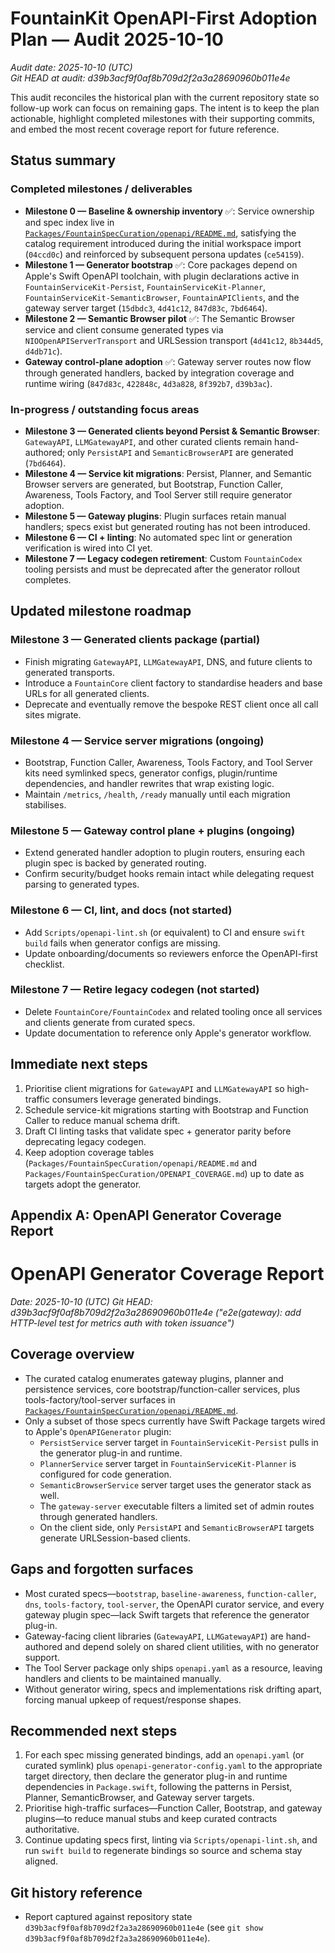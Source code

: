 # FountainKit OpenAPI-First Adoption Plan — Audit 2025-10-10

_Audit date: 2025-10-10 (UTC)_  
_Git HEAD at audit: d39b3acf9f0af8b709d2f2a3a28690960b011e4e_

This audit reconciles the historical plan with the current repository state so follow-up work can focus on remaining gaps. The intent is to keep the plan actionable, highlight completed milestones with their supporting commits, and embed the most recent coverage report for future reference.

## Status summary

### Completed milestones / deliverables
- **Milestone 0 — Baseline & ownership inventory** ✅: Service ownership and spec index live in [`Packages/FountainSpecCuration/openapi/README.md`](Packages/FountainSpecCuration/openapi/README.md), satisfying the catalog requirement introduced during the initial workspace import (`04ccd0c`) and reinforced by subsequent persona updates (`ce54159`).
- **Milestone 1 — Generator bootstrap** ✅: Core packages depend on Apple's Swift OpenAPI toolchain, with plugin declarations active in `FountainServiceKit-Persist`, `FountainServiceKit-Planner`, `FountainServiceKit-SemanticBrowser`, `FountainAPIClients`, and the gateway server target (`15dbdc3`, `4d41c12`, `847d83c`, `7bd6464`).
- **Milestone 2 — Semantic Browser pilot** ✅: The Semantic Browser service and client consume generated types via `NIOOpenAPIServerTransport` and URLSession transport (`4d41c12`, `8b344d5`, `d4db71c`).
- **Gateway control-plane adoption** ✅: Gateway server routes now flow through generated handlers, backed by integration coverage and runtime wiring (`847d83c`, `422848c`, `4d3a828`, `8f392b7`, `d39b3ac`).

### In-progress / outstanding focus areas
- **Milestone 3 — Generated clients beyond Persist & Semantic Browser**: `GatewayAPI`, `LLMGatewayAPI`, and other curated clients remain hand-authored; only `PersistAPI` and `SemanticBrowserAPI` are generated (`7bd6464`).
- **Milestone 4 — Service kit migrations**: Persist, Planner, and Semantic Browser servers are generated, but Bootstrap, Function Caller, Awareness, Tools Factory, and Tool Server still require generator adoption.
- **Milestone 5 — Gateway plugins**: Plugin surfaces retain manual handlers; specs exist but generated routing has not been introduced.
- **Milestone 6 — CI + linting**: No automated spec lint or generation verification is wired into CI yet.
- **Milestone 7 — Legacy codegen retirement**: Custom `FountainCodex` tooling persists and must be deprecated after the generator rollout completes.

## Updated milestone roadmap

### Milestone 3 — Generated clients package (partial)
- Finish migrating `GatewayAPI`, `LLMGatewayAPI`, DNS, and future clients to generated transports.
- Introduce a `FountainCore` client factory to standardise headers and base URLs for all generated clients.
- Deprecate and eventually remove the bespoke REST client once all call sites migrate.

### Milestone 4 — Service server migrations (ongoing)
- Bootstrap, Function Caller, Awareness, Tools Factory, and Tool Server kits need symlinked specs, generator configs, plugin/runtime dependencies, and handler rewrites that wrap existing logic.
- Maintain `/metrics`, `/health`, `/ready` manually until each migration stabilises.

### Milestone 5 — Gateway control plane + plugins (ongoing)
- Extend generated handler adoption to plugin routers, ensuring each plugin spec is backed by generated routing.
- Confirm security/budget hooks remain intact while delegating request parsing to generated types.

### Milestone 6 — CI, lint, and docs (not started)
- Add `Scripts/openapi-lint.sh` (or equivalent) to CI and ensure `swift build` fails when generator configs are missing.
- Update onboarding/documents so reviewers enforce the OpenAPI-first checklist.

### Milestone 7 — Retire legacy codegen (not started)
- Delete `FountainCore/FountainCodex` and related tooling once all services and clients generate from curated specs.
- Update documentation to reference only Apple's generator workflow.

## Immediate next steps
1. Prioritise client migrations for `GatewayAPI` and `LLMGatewayAPI` so high-traffic consumers leverage generated bindings.
2. Schedule service-kit migrations starting with Bootstrap and Function Caller to reduce manual schema drift.
3. Draft CI linting tasks that validate spec + generator parity before deprecating legacy codegen.
4. Keep adoption coverage tables (`Packages/FountainSpecCuration/openapi/README.md` and `Packages/FountainSpecCuration/OPENAPI_COVERAGE.md`) up to date as targets adopt the generator.

## Appendix A: OpenAPI Generator Coverage Report
# OpenAPI Generator Coverage Report

_Date: 2025-10-10 (UTC)_
_Git HEAD: d39b3acf9f0af8b709d2f2a3a28690960b011e4e ("e2e(gateway): add HTTP-level test for metrics auth with token issuance")_

## Coverage overview
- The curated catalog enumerates gateway plugins, planner and persistence services, core bootstrap/function-caller services, plus tools-factory/tool-server surfaces in [`Packages/FountainSpecCuration/openapi/README.md`](Packages/FountainSpecCuration/openapi/README.md).
- Only a subset of those specs currently have Swift Package targets wired to Apple's `OpenAPIGenerator` plugin:
  - `PersistService` server target in `FountainServiceKit-Persist` pulls in the generator plug-in and runtime.
  - `PlannerService` server target in `FountainServiceKit-Planner` is configured for code generation.
  - `SemanticBrowserService` server target uses the generator stack as well.
  - The `gateway-server` executable filters a limited set of admin routes through generated handlers.
  - On the client side, only `PersistAPI` and `SemanticBrowserAPI` targets generate URLSession-based clients.

## Gaps and forgotten surfaces
- Most curated specs—`bootstrap`, `baseline-awareness`, `function-caller`, `dns`, `tools-factory`, `tool-server`, the OpenAPI curator service, and every gateway plugin spec—lack Swift targets that reference the generator plug-in.
- Gateway-facing client libraries (`GatewayAPI`, `LLMGatewayAPI`) are hand-authored and depend solely on shared client utilities, with no generator support.
- The Tool Server package only ships `openapi.yaml` as a resource, leaving handlers and clients to be maintained manually.
- Without generator wiring, specs and implementations risk drifting apart, forcing manual upkeep of request/response shapes.

## Recommended next steps
1. For each spec missing generated bindings, add an `openapi.yaml` (or curated symlink) plus `openapi-generator-config.yaml` to the appropriate target directory, then declare the generator plug-in and runtime dependencies in `Package.swift`, following the patterns in Persist, Planner, SemanticBrowser, and Gateway server targets.
2. Prioritise high-traffic surfaces—Function Caller, Bootstrap, and gateway plugins—to reduce manual stubs and keep curated contracts authoritative.
3. Continue updating specs first, linting via `Scripts/openapi-lint.sh`, and run `swift build` to regenerate bindings so source and schema stay aligned.

## Git history reference
- Report captured against repository state `d39b3acf9f0af8b709d2f2a3a28690960b011e4e` (see `git show d39b3acf9f0af8b709d2f2a3a28690960b011e4e`).
